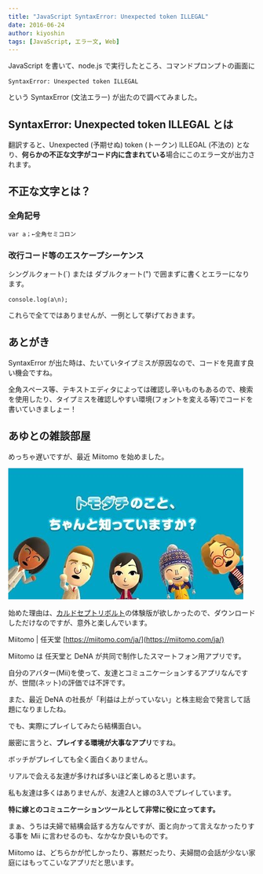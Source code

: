 ```yaml
---
title: "JavaScript SyntaxError: Unexpected token ILLEGAL"
date: 2016-06-24
author: kiyoshin
tags: [JavaScript, エラー文, Web]
---
```


JavaScript を書いて、node.js で実行したところ、コマンドプロンプトの画面に

```
SyntaxError: Unexpected token ILLEGAL
```

という SyntaxError (文法エラー) が出たので調べてみました。

## SyntaxError: Unexpected token ILLEGAL とは

翻訳すると、Unexpected (予期せぬ) token (トークン) ILLEGAL (不法の) となり、**何らかの不正な文字がコード内に含まれている**場合にこのエラー文が出力されます。

## 不正な文字とは？

### 全角記号

```
var a；←全角セミコロン
```

### 改行コード等のエスケープシーケンス
シングルクォート(`) または ダブルクォート(") で囲まずに書くとエラーになります。

```
console.log(a\n);
```

これらで全てではありませんが、一例として挙げておきます。

## あとがき

SyntaxError が出た時は、たいていタイプミスが原因なので、コードを見直す良い機会ですね。

全角スペース等、テキストエディタによっては確認し辛いものもあるので、検索を使用したり、タイプミスを確認しやすい環境(フォントを変える等)でコードを書いていきましょー！

## あゆとの雑談部屋

めっちゃ遅いですが、最近 Miitomo を始めました。

![](images/syntaxerror-unexpected-token-illegal-1.jpg)

始めた理由は、[カルドセプトリボルト](https://www.nintendo.co.jp/3ds/ay3j/)の体験版が欲しかったので、ダウンロードしただけなのですが、意外と楽しんでいます。

Miitomo | 任天堂
[https://miitomo.com/ja/](https://miitomo.com/ja/)

Miitomo は 任天堂と DeNA が共同で制作したスマートフォン用アプリです。

自分のアバター(Mii)を使って、友達とコミュニケーションするアプリなんですが、世間(ネット)の評価では不評です。

また、最近 DeNA の社長が「利益は上がっていない」と株主総会で発言して話題になりましたね。

でも、実際にプレイしてみたら結構面白い。

厳密に言うと、**プレイする環境が大事なアプリ**ですね。

ボッチがプレイしても全く面白くありません。

リアルで会える友達が多ければ多いほど楽しめると思います。

私も友達は多くはありませんが、友達2人と嫁の3人でプレイしています。

**特に嫁とのコミュニケーションツールとして非常に役に立ってます。**

まぁ、うちは夫婦で結構会話する方なんですが、面と向かって言えなかったりする事を Mii に言わせるのも、なかなか良いものです。

Miitomo は、どちらかが忙しかったり、寡黙だったり、夫婦間の会話が少ない家庭にはもってこいなアプリだと思います。

